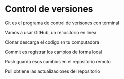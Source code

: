 # Control de versiones

Git es el programa de control de verisones con terminal

Vamos a usar GitHub, un repositorio en linea

Clonar descarga el codigo en tu computadora

Commit es registrar los cambios de forma local

Push guarda esos cambios en el repositorio remoto

Pull obtiene las actualizaciones del repositorio
